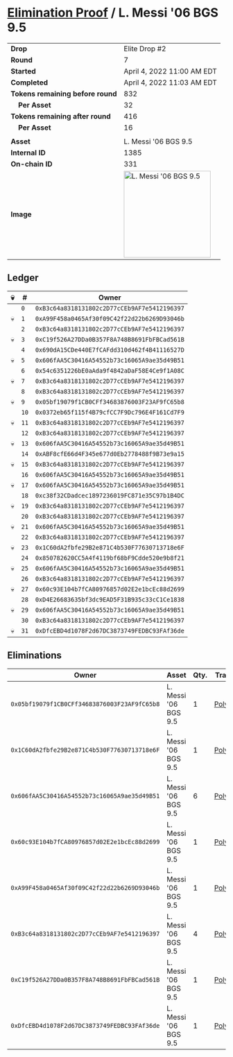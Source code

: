 # [Elimination Proof](./readme.md) / L. Messi &#039;06 BGS 9.5

|||
|---|---|
| **Drop** | Elite Drop #2 |
| **Round** | 7 |
| **Started** | April 4, 2022 11:00 AM EDT |
| **Completed** | April 4, 2022 11:03 AM EDT |
| **Tokens remaining before round** | 832 |
| **&nbsp;&nbsp;&nbsp;&nbsp;Per Asset** | 32 |
| **Tokens remaining after round** | 416 |
| **&nbsp;&nbsp;&nbsp;&nbsp;Per Asset** | 16 |
| | |
| **Asset** | L. Messi &#039;06 BGS 9.5 |
| **Internal ID** | 1385 |
| **On-chain ID** | 331 |
| **Image** | <img src="https://tcdn.blokpax.com/95e5eeed-5efa-4aa2-9cf9-279a5d3cd7f8/13ffb4eb73208cbf58638ff777621ebac1875c32514130e57e28c2a4e6d0634b.png" height="200" alt="L. Messi &#039;06 BGS 9.5" /> |

## Ledger

| 💀 | # | Owner |
| --- | --- | --- |
|  | `0` | `0xB3c64a8318131802c2D77cCEb9AF7e5412196397` |
| 💀 | `1` | `0xA99F458a0465Af30f09C42f22d22b6269D93046b` |
|  | `2` | `0xB3c64a8318131802c2D77cCEb9AF7e5412196397` |
| 💀 | `3` | `0xC19f526A27DDa0B357F8A748B8691FbFBCad561B` |
|  | `4` | `0x690dA15CDe440E7fCAFdd310d462f4B41116527D` |
| 💀 | `5` | `0x606fAA5C30416A54552b73c16065A9ae35d49B51` |
|  | `6` | `0x54c6351226bE0aAda9f4842aDaF58E4Ce9f1A08C` |
| 💀 | `7` | `0xB3c64a8318131802c2D77cCEb9AF7e5412196397` |
|  | `8` | `0xB3c64a8318131802c2D77cCEb9AF7e5412196397` |
| 💀 | `9` | `0x05bf19079f1CB0CFf34683876003F23AF9fC65b8` |
|  | `10` | `0x0372eb65f115f4B79cfCC7F9Dc796E4F161Cd7F9` |
| 💀 | `11` | `0xB3c64a8318131802c2D77cCEb9AF7e5412196397` |
|  | `12` | `0xB3c64a8318131802c2D77cCEb9AF7e5412196397` |
| 💀 | `13` | `0x606fAA5C30416A54552b73c16065A9ae35d49B51` |
|  | `14` | `0xABF8cfE66d4F345e677d0Eb2778488f9B73e9a15` |
| 💀 | `15` | `0xB3c64a8318131802c2D77cCEb9AF7e5412196397` |
|  | `16` | `0x606fAA5C30416A54552b73c16065A9ae35d49B51` |
| 💀 | `17` | `0x606fAA5C30416A54552b73c16065A9ae35d49B51` |
|  | `18` | `0xc38f32CDadcec1897236019FC871e35C97b1B4DC` |
| 💀 | `19` | `0xB3c64a8318131802c2D77cCEb9AF7e5412196397` |
|  | `20` | `0xB3c64a8318131802c2D77cCEb9AF7e5412196397` |
| 💀 | `21` | `0x606fAA5C30416A54552b73c16065A9ae35d49B51` |
|  | `22` | `0xB3c64a8318131802c2D77cCEb9AF7e5412196397` |
| 💀 | `23` | `0x1C60dA2fbfe29B2e871C4b530F77630713718e6F` |
|  | `24` | `0x850782620CC5A4f4119bf68bF9Cdde520e9b8f21` |
| 💀 | `25` | `0x606fAA5C30416A54552b73c16065A9ae35d49B51` |
|  | `26` | `0xB3c64a8318131802c2D77cCEb9AF7e5412196397` |
| 💀 | `27` | `0x60c93E104b7fCA80976857d02E2e1bcEc88d2699` |
|  | `28` | `0xD4E26683635bf3dc9EAD5F31B935c33cC1Ce1838` |
| 💀 | `29` | `0x606fAA5C30416A54552b73c16065A9ae35d49B51` |
|  | `30` | `0xB3c64a8318131802c2D77cCEb9AF7e5412196397` |
| 💀 | `31` | `0xDfcEBD4d1078F2d67DC3873749FEDBC93FAf36de` |


## Eliminations

| Owner | Asset | Qty. | Transaction |
| --- | --- | --- | --- |
| `0x05bf19079f1CB0CFf34683876003F23AF9fC65b8` | L. Messi '06 BGS 9.5 | 1 | [Polygonscan](https://polygonscan.com/tx/0x5671ec0d98f87822b452893331b93c095e74c84adb42f947c598b69087abbb6f) |
| `0x1C60dA2fbfe29B2e871C4b530F77630713718e6F` | L. Messi '06 BGS 9.5 | 1 | [Polygonscan](https://polygonscan.com/tx/0x84b7b7b4ac4c632b9ec86444dcd61c5303869805a0f3707984c142bda816cc39) |
| `0x606fAA5C30416A54552b73c16065A9ae35d49B51` | L. Messi '06 BGS 9.5 | 6 | [Polygonscan](https://polygonscan.com/tx/0x6dff0be8791dd051d7013cb04cb4355b81f006120aa8d7d0920a28f4147ffc89) |
| `0x60c93E104b7fCA80976857d02E2e1bcEc88d2699` | L. Messi '06 BGS 9.5 | 1 | [Polygonscan](https://polygonscan.com/tx/0xda332131f53752faa60b6a16a7afefa2fa0c52c982ce83e31caeddad6131a5ac) |
| `0xA99F458a0465Af30f09C42f22d22b6269D93046b` | L. Messi '06 BGS 9.5 | 1 | [Polygonscan](https://polygonscan.com/tx/0x3ee449dcc87c9232a1371e1d5747dbd51737bfbcffd381b8b59f55543cc41a14) |
| `0xB3c64a8318131802c2D77cCEb9AF7e5412196397` | L. Messi '06 BGS 9.5 | 4 | [Polygonscan](https://polygonscan.com/tx/0x0ead77e6c63e1629d419c16296ce5c724436bbc305a4ae99ee9db84d09703f8d) |
| `0xC19f526A27DDa0B357F8A748B8691FbFBCad561B` | L. Messi '06 BGS 9.5 | 1 | [Polygonscan](https://polygonscan.com/tx/0xb04ad81473371d485e4dce8b7e4ae4f9bd6f09d166bcb678381e5562df1a4e5d) |
| `0xDfcEBD4d1078F2d67DC3873749FEDBC93FAf36de` | L. Messi '06 BGS 9.5 | 1 | [Polygonscan](https://polygonscan.com/tx/0x555a5b619d3bee41b113c63dfdb61b9a2c6504b183451718007c60271e525274) |
